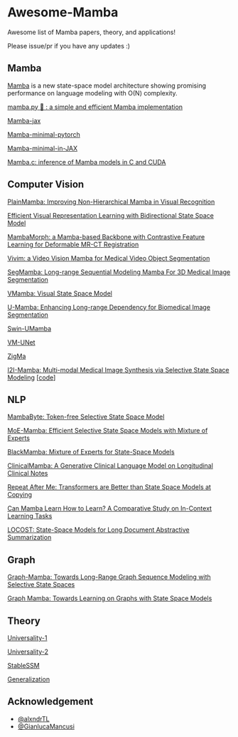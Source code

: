 # Awesome-Mamba
Awesome list of Mamba papers, theory, and applications!

Please issue/pr if you have any updates :)
## Mamba
[Mamba](https://github.com/state-spaces/mamba) is a new state-space model architecture showing promising performance on language modeling with O(N) complexity.

[mamba.py 🐍 : a simple and efficient Mamba implementation](https://github.com/alxndrTL/mamba.py)

[Mamba-jax](https://github.com/vvvm23/mamba-jax)

[Mamba-minimal-pytorch](https://github.com/johnma2006/mamba-minimal)

[Mamba-minimal-in-JAX](https://github.com/radarFudan/mamba-minimal-jax)

[Mamba.c: inference of Mamba models in C and CUDA](https://github.com/kroggen/mamba.c)

## Computer Vision

[PlainMamba: Improving Non-Hierarchical Mamba in Visual Recognition](https://arxiv.org/abs/2403.17695)

[Efficient Visual Representation Learning with Bidirectional State Space Model](https://github.com/hustvl/Vim)

[MambaMorph: a Mamba-based Backbone with Contrastive Feature Learning for Deformable MR-CT Registration](https://github.com/Guo-Stone/MambaMorph)

[Vivim: a Video Vision Mamba for Medical Video Object Segmentation](https://github.com/scott-yjyang/Vivim)

[SegMamba: Long-range Sequential Modeling Mamba For 3D Medical Image Segmentation](https://github.com/ge-xing/SegMamba)

[VMamba: Visual State Space Model](https://github.com/MzeroMiko/VMamba)

[U-Mamba: Enhancing Long-range Dependency for Biomedical Image Segmentation](https://github.com/bowang-lab/U-Mamba)

[Swin-UMamba](https://github.com/JiarunLiu/Swin-UMamba)

[VM-UNet](https://github.com/JCruan519/VM-UNet)

[ZigMa](https://taohu.me/zigma/)

[I2I-Mamba: Multi-modal Medical Image Synthesis via Selective State Space Modeling](https://arxiv.org/abs/2405.14022) [[code](https://github.com/icon-lab/I2I-Mamba)]

## NLP

[MambaByte: Token-free Selective State Space Model](https://github.com/kyegomez/MambaByte)

[MoE-Mamba: Efficient Selective State Space Models with Mixture of Experts](https://arxiv.org/abs/2401.04081)

[BlackMamba: Mixture of Experts for State-Space Models](https://static1.squarespace.com/static/658ded386c43c219ee47caba/t/65bd73200920d050ccbac40c/1706914594353/blackMamba.pdf)

[ClinicalMamba: A Generative Clinical Language Model on Longitudinal Clinical Notes](https://arxiv.org/abs/2403.05795)

[Repeat After Me: Transformers are Better than State Space Models at Copying](https://arxiv.org/pdf/2402.01032.pdf)

[Can Mamba Learn How to Learn? A Comparative Study on In-Context Learning Tasks](https://arxiv.org/pdf/2402.04248.pdf)

[LOCOST: State-Space Models for Long Document Abstractive Summarization](https://arxiv.org/abs/2401.17919)

## Graph

[Graph-Mamba: Towards Long-Range Graph Sequence Modeling with Selective State Spaces](https://github.com/bowang-lab/Graph-Mamba)

[Graph Mamba: Towards Learning on Graphs with State Space Models](https://arxiv.org/abs/2402.08678)

## Theory

[Universality-1](https://arxiv.org/abs/2309.13414)

[Universality-2](https://arxiv.org/abs/2307.11888)

[StableSSM](http://arxiv.org/abs/2311.14495)

[Generalization](https://openreview.net/forum?id=EGjvMcKrrl&noteId=eWRltAW3XY)

## Acknowledgement

- [@alxndrTL](https://github.com/alxndrTL) 
- [@GianlucaMancusi](https://github.com/GianlucaMancusi)

